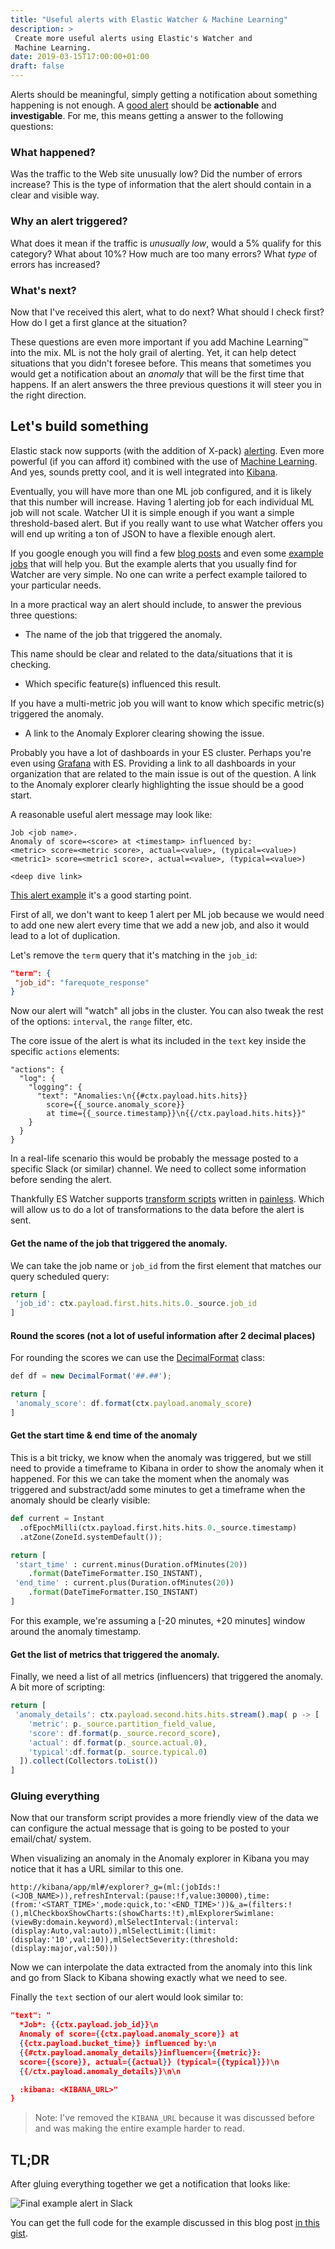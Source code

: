 ```yaml
---
title: "Useful alerts with Elastic Watcher & Machine Learning"
description: >
 Create more useful alerts using Elastic's Watcher and
 Machine Learning.
date: 2019-03-15T17:00:00+01:00
draft: false
---
```


Alerts should be meaningful, simply getting a notification about something
happening is not enough. A [good alert](https://blog.danslimmon.com/2017/10/02/what-makes-a-good-alert/)
should be **actionable** and **investigable**. For me, this means getting a
answer to the following questions:

### What happened?

Was the traffic to the Web site unusually low? Did the number of errors
increase? This is the type of information that the alert should contain in a
clear and visible way.

### Why an alert triggered?

What does it mean if the traffic is *unusually low*, would a 5% qualify for
this category? What about 10%? How much are too many errors? What *type* of
errors has increased?

### What's next?

Now that I've received this alert, what to do next? What should I check first?
How do I get a first glance at the situation?

These questions are even more important if you add Machine Learning&trade; into
the mix. ML is not the holy grail of alerting. Yet, it can help detect
situations that you didn't foresee before. This means that sometimes you would
get a notification about an *anomaly* that will be the first time that happens.
If an alert answers the three previous questions it will steer you in the right
direction.

## Let's build something

Elastic stack now supports (with the addition of X-pack)
[alerting](https://www.elastic.co/products/stack/alerting). Even more
powerful (if you can afford it) combined with the use of [Machine
Learning](https://www.elastic.co/products/stack/machine-learning). And yes,
sounds pretty cool, and it is well integrated into
[Kibana](https://www.elastic.co/de/products/kibana).

Eventually, you will have more than one ML job configured, and it is likely that
this number will increase. Having 1 alerting job for each individual ML job
will not scale. Watcher UI it is simple enough if you want a simple threshold-based alert. But if you really want to use what Watcher offers you will end up
writing a ton of JSON to have a flexible enough alert.

If you google enough you will find a few [blog posts](https://www.elastic.co/blog/alerting-on-machine-learning-jobs-in-elasticsearch-v55)
and even some [example jobs](https://github.com/elastic/examples/blob/master/Alerting/Sample%20Watches/ml_examples/bucket_watch.json)
that will help you. But the example alerts that you usually find for Watcher
are very simple. No one can write a perfect example tailored to your particular needs.

In a more practical way an alert should include, to answer the previous three questions:

* The name of the job that triggered the anomaly.

This name should be clear and related to the data/situations that it is checking.

* Which specific feature(s) influenced this result.

If you have a multi-metric job you will want to know which specific metric(s) triggered the anomaly.

* A link to the Anomaly Explorer clearing showing the issue.

Probably you have a lot of dashboards in your ES cluster. Perhaps you're even
using [Grafana](https://grafana.com/) with ES. Providing a link to all
dashboards in your organization that are related to the main issue is out of
the question. A link to the Anomaly explorer clearly highlighting the issue
should be a good start.

A reasonable useful alert message may look like:

```
Job <job name>.
Anomaly of score=<score> at <timestamp> influenced by:
<metric> score=<metric score>, actual=<value>, (typical=<value>)
<metric1> score=<metric1 score>, actual=<value>, (typical=<value>)

<deep dive link>
```

[This alert example](https://github.com/elastic/examples/blob/master/Alerting/Sample%20Watches/ml_examples/bucket_watch.json)
it's a good starting point.

First of all, we don't want to keep 1 alert per ML job because we would need to
add one new alert every time that we add a new job, and also it would lead to a
lot of duplication.

Let's remove the `term` query that it's matching in the `job_id`:

```json
"term": {
 "job_id": "farequote_response"
}
```

Now our alert will "watch" all jobs in the cluster. You can also tweak the rest
of the options: `interval`, the `range` filter, etc.

The core issue of the alert is what its included in the `text` key inside the
specific `actions` elements:

```
"actions": {
  "log": {
    "logging": {
      "text": "Anomalies:\n{{#ctx.payload.hits.hits}}
        score={{_source.anomaly_score}}
        at time={{_source.timestamp}}\n{{/ctx.payload.hits.hits}}"
    }
  }
}
```

In a real-life scenario this would be probably the message posted to a
specific Slack (or similar) channel. We need to collect some information
before sending the alert.

Thankfully ES Watcher supports [transform scripts](https://www.elastic.co/guide/en/x-pack/current/transform-script.html)
written in [painless](https://www.elastic.co/guide/en/elasticsearch/reference/master/modules-scripting-painless.html).
Which will allow us to do a lot of transformations to the data before the
alert is sent.

#### Get the name of the job that triggered the anomaly.

We can take the job name or `job_id` from the first element that matches our query scheduled query:

```js
return [
 'job_id': ctx.payload.first.hits.hits.0._source.job_id
]
```

#### Round the scores (not a lot of useful information after 2 decimal places)

For rounding the scores we can use the [DecimalFormat](https://www.elastic.co/guide/en/elasticsearch/painless/6.1/painless-api-reference.html)
class:

```js
def df = new DecimalFormat('##.##');

return [
 'anomaly_score': df.format(ctx.payload.anomaly_score)
]
```

#### Get the start time & end time of the anomaly

This is a bit tricky, we know when the anomaly was triggered, but we still need
to provide a timeframe to Kibana in order to show the anomaly when it happened.
For this we can take the moment when the anomaly was triggered and
substract/add some minutes to get a timeframe when the anomaly should be
clearly visible:

```python
def current = Instant
  .ofEpochMilli(ctx.payload.first.hits.hits.0._source.timestamp)
  .atZone(ZoneId.systemDefault());

return [
 'start_time' : current.minus(Duration.ofMinutes(20))
    .format(DateTimeFormatter.ISO_INSTANT),
 'end_time' : current.plus(Duration.ofMinutes(20))
    .format(DateTimeFormatter.ISO_INSTANT)
]
```

For this example, we're assuming a [-20 minutes, +20 minutes] window around the
anomaly timestamp.

#### Get the list of metrics that triggered the anomaly.

Finally, we need a list of all metrics (influencers) that triggered the anomaly.
A bit more of scripting:

```js
return [
 'anomaly_details': ctx.payload.second.hits.hits.stream().map( p -> [
    'metric': p._source.partition_field_value,
    'score': df.format(p._source.record_score),
    'actual': df.format(p._source.actual.0),
    'typical':df.format(p._source.typical.0)
  ]).collect(Collectors.toList())
]
```

### Gluing everything

Now that our transform script provides a more friendly view of the data we can
configure the actual message that is going to be posted to your
email/chat/ system.

When visualizing an anomaly in the Anomaly explorer in Kibana you may notice
that it has a URL similar to this one.

```
http://kibana/app/ml#/explorer?_g=(ml:(jobIds:!(<JOB_NAME>)),refreshInterval:(pause:!f,value:30000),time:(from:'<START_TIME>',mode:quick,to:'<END_TIME>'))&_a=(filters:!(),mlCheckboxShowCharts:(showCharts:!t),mlExplorerSwimlane:(viewBy:domain.keyword),mlSelectInterval:(interval:(display:Auto,val:auto)),mlSelectLimit:(limit:(display:'10',val:10)),mlSelectSeverity:(threshold:(display:major,val:50)))
```

Now we can interpolate the data extracted from the anomaly into this link and
go from Slack to Kibana showing exactly what we need to see.

Finally the `text` section of our alert would look similar to:

```json
"text": "
  *Job*: {{ctx.payload.job_id}}\n
  Anomaly of score={{ctx.payload.anomaly_score}} at
  {{ctx.payload.bucket_time}} influenced by:\n
  {{#ctx.payload.anomaly_details}}influencer={{metric}}:
  score={{score}}, actual={{actual}} (typical={{typical}})\n
  {{/ctx.payload.anomaly_details}}\n\n

  :kibana: <KIBANA_URL>"
}
```

> Note: I've removed the `KIBANA_URL` because it was discussed before and was making the entire example harder to read.

## TL;DR

After gluing everything together we get a notification that looks like:

![Final example alert in Slack](/images/es-watcher-ml-alert/final-alert-example.png "Example of an alert with all information in Slack")

You can get the full code for the example discussed in this blog post [in this gist](https://gist.github.com/jorgelbg/b1111add2436ca946b1b049fb63aaddb).
